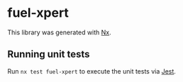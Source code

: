 # fuel-xpert

This library was generated with [Nx](https://nx.dev).

## Running unit tests

Run `nx test fuel-xpert` to execute the unit tests via [Jest](https://jestjs.io).
